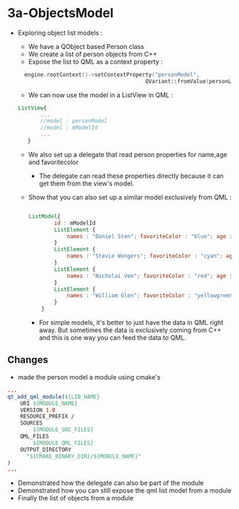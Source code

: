 # 3a-ObjectsModel
 - Exploring object list models :

    - We have a QObject based Person class
    - We create a list of person objects from C++
    - Expose the list to QML as a context property :
    ```cpp
      engine.rootContext()->setContextProperty("personModel",
                                            QVariant::fromValue(personList));

    ```
    - We can now use the model in a ListView in QML :
     ```qml
     ListView{
            ...
            //model : personModel
            //model : mModelId
            ...
        }
    ```
                   
    - We also set up a delegate that read person properties for name,age and favoritecolor
        - The delegate can read these properties directly because it can get them from the
            view's model.
   - Show that you can also set up a similar model exclusively from QML :

        ```qml 

        ListModel{
                id : mModelId
                ListElement {
                    names : "Daniel Sten"; favoriteColor : "blue"; age : 10
                }
                ListElement {
                    names : "Stevie Wongers"; favoriteColor : "cyan"; age : 23
                }
                ListElement {
                    names : "Nicholai Ven"; favoriteColor : "red"; age : 33
                }
                ListElement {
                    names : "William Glen"; favoriteColor : "yellowgreen"; age : 45
                }
            }
        ```

        - For simple models, it's better to just have the data in QML right away.
            But sometimes the data is exclusively coming from C++ and this is one way
            you can feed the data to QML.

## Changes 


- made the person model a module using cmake's 
```cmake
...
qt_add_qml_module(${LIB_NAME}
    URI ${MODULE_NAME}
    VERSION 1.0
    RESOURCE_PREFIX /
    SOURCES
        ${MODULE_SRC_FILES}
    QML_FILES
        ${MODULE_QML_FILES}
    OUTPUT_DIRECTORY
      "${CMAKE_BINARY_DIR}/${MODULE_NAME}"
)
...
```

- Demonstrated how the delegate can also be part of the module 
- Demonstrated how you can still expose the qml list model from a module
- Finally the list of objects from a module




